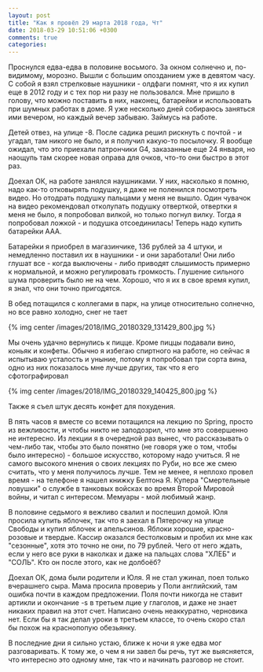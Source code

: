 ```yaml
---
layout: post
title: "Как я провёл 29 марта 2018 года, Чт"
date: 2018-03-29 10:51:06 +0300
comments: true
categories: 
---
```

Проснулся едва-едва в половине восьмого. За окном солнечно и, по-видимому, морозно. Вышли с большим опозданием уже в девятом часу. С собой я взял стрелковые наушники - олдфаги помнят, что я их купил еще в 2012 году и с тех пор ни разу не пользовался. Мне пришло в голову, что можно поставить в них, наконец, батарейки и использовать при шумных работах в доме. Я уже несколько дней собираюсь заняться ими вечером, но каждый вечер забываю. Займусь на работе.

Детей отвез, на улице -8. После садика решил рискнуть с почтой - и угадал, там никого не было, и я получил какую-то посылочку. Я вообще ожидал, что это приехали патрончики G4, заказанные еще 24 января, но наощупь там скорее новая оправа для очков, что-то они быстро в этот раз.

Доехал ОК, на работе занялся наушниками. У них, насколько я помню, надо как-то отковырять подушку, я даже не поленился посмотреть видео. Но отодрать подушку пальцами у меня не вышло. Один чувачок на видео рекомендовал отколупать подушку отверткой, отвертки я меня не было, я попробовал вилкой, но только погнул вилку. Тогда я попробовал ложкой - и подушка отсоединилась! Теперь надо купить батарейки ААА. 

Батарейки я приобрел в магазинчике, 136 рублей за 4 штуки, и немедленно поставил их в наушники - и они заработали! Они либо глушат все - когда выключены - либо приводят слышимость примерно к нормальной, и можно регулировать громкость. Глушение сильного шума проверить было не на чем. Хорошо, что я их в свое время купил, я знал, что они точно пригодятся.

В обед потащился с коллегами в парк, на улице относительно солнечно, но все равно холодно, снег не тает

{% img center /images/2018/IMG_20180329_131429_800.jpg %}

Мы очень удачно вернулись к пицце. Кроме пиццы подавали вино, коньяк и конфеты. Обычно я избегаю спиртного на работе, но сейчас я испытываю усталость и уныние, потому я попробовал три сорта вина, одно из них показалось мне лучше других, так что я его сфотографировал

{% img center /images/2018/IMG_20180329_140425_800.jpg %}

Также я съел штук десять конфет для похудения.

В пять часов я вместе со всеми потащился на лекцию по Spring, просто из вежливости, и чтобы никто не заподозрил, что мне это совершенно не интересно. Из лекции я в очередной раз вынес, что рассказывать о чем-либо так, чтобы это было понятно (не говоря уже о том, чтобы было интересно) - большое искусство, которому надо учиться. Я не самого высокого мнения о своих лекциях по Руби, но все же смею считать, что у меня получилось лучше. Тем не менее, я неплохо провел время - на телефоне я нашел книжку Белтона Я. Купера "Смертельные ловушки" о службе в танковых войсках во время Второй Мировой войны, и читал с интересом. Мемуары - мой любимый жанр.

В половине седьмого я вежливо свалил и поспешил домой. Юля просила купить яблочек, так что я заехал в Пятерочку на улице Свободы и купил яблочек и апельсинов. Яблоки хорошие, красно-розовые и твердые. Кассир оказался бестолковым и пробил их мне как "сезонные", хотя это точно не они, по 79 рублей. Чего от него ждать, если у него все руки в наколках и даже на пальцах слова "ХЛЕБ" и "СОЛЬ". Кто он после этого, как не долбоёб?

Доехал ОК, дома были родители и Юля. Я не стал ужинал, поел только вчерашнего сыра. Мама просила провериь у Поли английский, там ошибка почти в каждом предложении. Поля почти никогда не ставит артикли и окончание -s в третьем лцие у глаголов, и даже не знает никаких правил на этот счет. Написано очень неаккуратно, черновика нет. Если бы я так делал уроки в третьем классе, то очень скоро стал бы похож на краснопопую обезьянку.

В последние дни я сильно устаю, ближе к ночи я уже едва мог разговаривать. К тому же, о чем я ни завел бы речь, тут же выясняется, что интересно это одному мне, так что и начинать разговор не стоит.